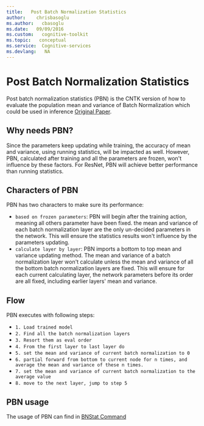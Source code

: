 ```yaml
---
title:   Post Batch Normalization Statistics
author:    chrisbasoglu
ms.author:   cbasoglu
ms.date:   09/09/2016
ms.custom:   cognitive-toolkit
ms.topic:   conceptual
ms.service:  Cognitive-services
ms.devlang:   NA
---
```


# Post Batch Normalization Statistics

Post batch normalization statistics (PBN) is the CNTK version of how to evaluate the population mean and variance of Batch Normalization which could be used in inference [Original Paper](https://arxiv.org/pdf/1502.03167v3.pdf).

## Why needs PBN?

Since the parameters keep updating while training, the accuracy of mean and variance, using running statistics, will be impacted as well. However, PBN, calculated after training and all the parameters are frozen, won't influence by these factors. For ResNet, PBN will achieve better performance than running statistics.

## Characters of PBN

PBN has two characters to make sure its performance:
* `based on frozen parameters`: PBN will begin after the training action, meaning all others parameter have been fixed. the mean and variance of each batch normalization layer are the only un-decided parameters in the network. This will ensure the statistics results won't influence by the parameters updating.
* `calculate layer by layer`: PBN imports a bottom to top mean and variance updating method. The mean and variance of a batch normalization layer won't calculate unless the mean and variance of all the bottom batch normalization layers are fixed. This will ensure for each current calculating layer, the network parameters before its order are all fixed, including earlier layers' mean and variance.

## Flow

PBN executes with following steps:
* `1. Load trained model`
* `2. Find all the batch normalization layers`
* `3. Resort them as eval order`
* `4. From the first layer to last layer do`
* `5. set the mean and variance of current batch normalization to 0`
* `6. partial forward from bottom to current node for n times, and average the mean and variance of these n times.`
* `7. set the mean and variance of current batch normalization to the average value`
* `8. move to the next layer, jump to step 5`

## PBN usage

The usage of PBN can find in [BNStat Command](./Top-level-commands.md#bnstat-command)
    

